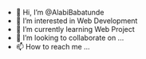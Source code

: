 - 👋 Hi, I’m @AlabiBabatunde
- 👀 I’m interested in Web Development
- 🌱 I’m currently learning Web Project
- 💞️ I’m looking to collaborate on ...
- 📫 How to reach me ...

<!---
AlabiBabatunde/AlabiBabatunde is a ✨ special ✨ repository because its `README.md` (this file) appears on your GitHub profile.
You can click the Preview link to take a look at your changes.
--->
